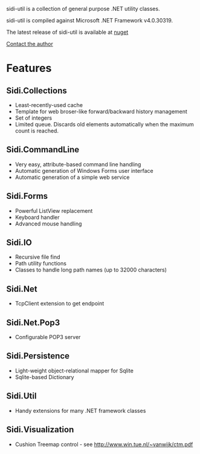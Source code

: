 sidi-util is a collection of general purpose .NET utility classes.

sidi-util is compiled against Microsoft .NET Framework v4.0.30319.

The latest release of sidi-util is available at [nuget](https://www.nuget.org/packages/sidi-util)

[Contact the author](http://andreas-grimme.gmxhome.de/)

# Features #
## Sidi.Collections ##
  * Least-recently-used cache
  * Template for web broser-like forward/backward history management
  * Set of integers
  * Limited queue. Discards old elements automatically when the maximum count is reached.
## Sidi.CommandLine ##
  * Very easy, attribute-based command line handling
  * Automatic generation of Windows Forms user interface
  * Automatic generation of a simple web service
## Sidi.Forms ##
  * Powerful ListView replacement
  * Keyboard handler
  * Advanced mouse handling
## Sidi.IO ##
  * Recursive file find
  * Path utility functions
  * Classes to handle long path names (up to 32000 characters)
## Sidi.Net ##
  * TcpClient extension to get endpoint
## Sidi.Net.Pop3 ##
  * Configurable POP3 server
## Sidi.Persistence ##
  * Light-weight object-relational mapper for Sqlite
  * Sqlite-based Dictionary
## Sidi.Util ##
  * Handy extensions for many .NET framework classes
## Sidi.Visualization ##
  * Cushion Treemap control - see http://www.win.tue.nl/~vanwijk/ctm.pdf